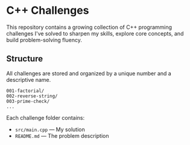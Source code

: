 # C++ Challenges

This repository contains a growing collection of C++ programming challenges I've solved to sharpen my skills, explore core concepts, and build problem-solving fluency.

## Structure

All challenges are stored and organized by a unique number and a descriptive name.

```
001-factorial/
002-reverse-string/
003-prime-check/
...
```

Each challenge folder contains:
- `src/main.cpp` — My solution
- `README.md` — The problem description
